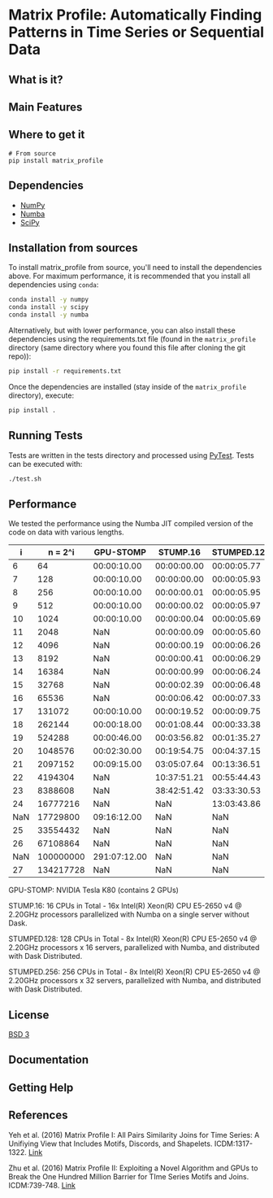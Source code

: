 # Matrix Profile: Automatically Finding Patterns in Time Series or Sequential Data

## What is it?

## Main Features

## Where to get it

```PyPI
# From source
pip install matrix_profile
```

## Dependencies
- [NumPy]()
- [Numba]()
- [SciPy]()

## Installation from sources

To install matrix_profile from source, you'll need to install the dependencies above. For maximum performance, it is recommended that you install all dependencies using `conda`:

```sh
conda install -y numpy
conda install -y scipy
conda install -y numba
```

Alternatively, but with lower performance, you can also install these dependencies using the requirements.txt file (found in the `matrix_profile` directory (same directory where you found this file after cloning the git repo)):

```sh
pip install -r requirements.txt
```
Once the dependencies are installed (stay inside of the `matrix_profile` directory), execute:

```sh
pip install .
```

## Running Tests

Tests are written in the tests directory and processed using [PyTest](). Tests can be executed with:

```sh
./test.sh
```

## Performance

We tested the performance using the Numba JIT compiled version of the code on data with various lengths.

|    i     |  n = 2^i  | GPU-STOMP    | STUMP.16    | STUMPED.128 | STUMPED.256 |
| -------- | ----------| ------------ | ----------- | ----------- | ----------- |
| 6        | 64        | 00:00:10.00  | 00:00:00.00 | 00:00:05.77 | 00:00:06.08 |
| 7        | 128       | 00:00:10.00  | 00:00:00.00 | 00:00:05.93 | 00:00:07.29 |
| 8        | 256       | 00:00:10.00  | 00:00:00.01 | 00:00:05.95 | 00:00:07.59 |
| 9        | 512       | 00:00:10.00  | 00:00:00.02 | 00:00:05.97 | 00:00:07.47 |
| 10       | 1024      | 00:00:10.00  | 00:00:00.04 | 00:00:05.69 | 00:00:07.64 |
| 11       | 2048      | NaN          | 00:00:00.09 | 00:00:05.60 | 00:00:07.83 |
| 12       | 4096      | NaN          | 00:00:00.19 | 00:00:06.26 | 00:00:07.90 |
| 13       | 8192      | NaN          | 00:00:00.41 | 00:00:06.29 | 00:00:07.73 |
| 14       | 16384     | NaN          | 00:00:00.99 | 00:00:06.24 | 00:00:08.18 |
| 15       | 32768     | NaN          | 00:00:02.39 | 00:00:06.48 | 00:00:08.29 |
| 16       | 65536     | NaN          | 00:00:06.42 | 00:00:07.33 | 00:00:09.01 |
| 17       | 131072    | 00:00:10.00  | 00:00:19.52 | 00:00:09.75 | 00:00:10.53 |
| 18       | 262144    | 00:00:18.00  | 00:01:08.44 | 00:00:33.38 | 00:00:24.07 |
| 19       | 524288    | 00:00:46.00  | 00:03:56.82 | 00:01:35.27 | 00:03:43.66 |
| 20       | 1048576   | 00:02:30.00  | 00:19:54.75 | 00:04:37.15 | 00:03:01.16 |
| 21       | 2097152   | 00:09:15.00  | 03:05:07.64 | 00:13:36.51 | 00:08:47.47 |
| 22       | 4194304   | NaN          | 10:37:51.21 | 00:55:44.43 | 00:32:06.70 |
| 23       | 8388608   | NaN          | 38:42:51.42 | 03:33:30.53 | 02:00:49.37 |
| 24       | 16777216  | NaN          | NaN         | 13:03:43.86 | 07:13:47.12 |
| NaN      | 17729800  | 09:16:12.00  | NaN         | NaN         | NaN         |
| 25       | 33554432  | NaN          | NaN         | NaN         | NaN         |
| 26       | 67108864  | NaN          | NaN         | NaN         | NaN         |
| NaN      | 100000000 | 291:07:12.00 | NaN         | NaN         | NaN         |
| 27       | 134217728 | NaN          | NaN         | NaN         | NaN         |

GPU-STOMP: NVIDIA Tesla K80 (contains 2 GPUs) 
    
STUMP.16: 16 CPUs in Total - 16x Intel(R) Xeon(R) CPU E5-2650 v4 @ 2.20GHz processors parallelized with Numba on a single server without Dask.

STUMPED.128: 128 CPUs in Total - 8x Intel(R) Xeon(R) CPU E5-2650 v4 @ 2.20GHz processors x 16 servers, parallelized with Numba, and distributed with Dask Distributed.

STUMPED.256: 256 CPUs in Total - 8x Intel(R) Xeon(R) CPU E5-2650 v4 @ 2.20GHz processors x 32 servers, parallelized with Numba, and distributed with Dask Distributed.

## License
[BSD 3](License)

## Documentation

## Getting Help

## References

Yeh et al. (2016) Matrix Profile I: All Pairs Similarity Joins for Time Series: A Unifiying View that Includes Motifs, Discords, and Shapelets. ICDM:1317-1322. [Link](https://ieeexplore.ieee.org/abstract/document/7837992)

Zhu et al. (2016) Matrix Profile II: Exploiting a Novel Algorithm and GPUs to Break the One Hundred Million Barrier for TIme Series Motifs and Joins. ICDM:739-748. [Link](https://ieeexplore.ieee.org/abstract/document/7837898)
